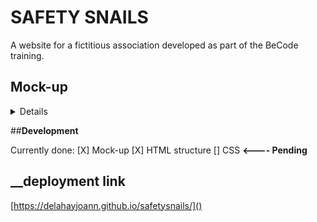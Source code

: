 # __SAFETY SNAILS__

A website for a fictitious association developed as part of the BeCode training.

## __Mock-up__

<details>
  <p><strong>made on Figma</strong></p>
  <img src="https://cdn.discordapp.com/attachments/745527718048694292/751416473947340841/unknown.png">
</details>

##__Development__

Currently done:
[X] Mock-up
[X] HTML structure
[]  CSS __<---- Pending__

## __deployment link

[https://delahayjoann.github.io/safetysnails/]()
